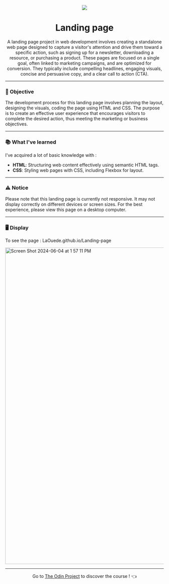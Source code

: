 <p align="center">
  <img src="https://github.com/LaOuede/42-project-badges/blob/main/badges/push_swape.png" />
</p>


<h1 align=center>Landing page</h1>

<p align=center>
A landing page project in web development involves creating a standalone web page designed to capture a visitor's attention and drive them toward a  specific action, such as signing up for a newsletter, downloading a resource, or purchasing a product. These pages are focused on a single goal,   often linked to marketing campaigns, and are optimized for conversion. They typically include compelling headlines, engaging visuals, concise and persuasive copy, and a clear call to action (CTA).
</p>

---

<h3 align="left">🎯 Objective</h3>

<p align=left>
The development process for this landing page involves planning the layout, designing the visuals, coding the page using HTML and CSS. The purpose is to create an effective user experience that encourages visitors to complete the desired action, thus meeting the marketing or business objectives.
</p>

---

<h3 align="left">📚 What I've learned</h3>

I've acquired a lot of basic knowledge with :
- **HTML**: Structuring web content effectively using semantic HTML tags.
- **CSS**: Styling web pages with CSS, including Flexbox for layout.

---

<h3 align="left">⚠️ Notice</h3>
<p>Please note that this landing page is currently not responsive. It may not display correctly on different devices or screen sizes. For the best experience, please view this page on a desktop computer.</p>

---

<h3 align="left">🖥 Display</h3>

To see the page : <link>LaOuede.github.io/Landing-page</link>

<img width="1005" alt="Screen Shot 2024-06-04 at 1 57 11 PM" src="https://github.com/LaOuede/Landing-page/assets/114024436/6a27a6f2-e679-48d6-9c4e-637b3818556a">


---

<div align="center">

Go to [The Odin Project](https://www.theodinproject.com/) to discover the course ! 👈
</div>
